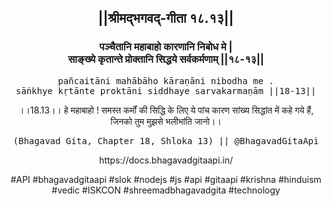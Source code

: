 <center><h2>||श्रीमद्‍भगवद्‍-गीता १८.१३||</h2>
<h3>पञ्चैतानि महाबाहो कारणानि निबोध मे |<br/>साङ्ख्ये कृतान्ते प्रोक्तानि सिद्धये सर्वकर्मणाम् ||१८-१३||</h3>
<pre>pañcaitāni mahābāho kāraṇāni nibodha me .<br/>sāṅkhye kṛtānte proktāni siddhaye sarvakarmaṇām ||18-13||</pre>
<p>।।18.13।। हे महाबाहो ! समस्त कर्मों की सिद्धि के लिए ये पांच कारण सांख्य सिद्धांत में कहे गये हैं, जिनको तुम मुझसे भलीभांति जानो।।</p>
<pre>(Bhagavad Gita, Chapter 18, Shloka 13) || @BhagavadGitaApi</pre><p>https://docs.bhagavadgitaapi.in/</p><p>#API #bhagavadgitaapi #slok #nodejs #js #api #gitaapi #krishna #hinduism #vedic #ISKCON #shreemadbhagavadgita #technology</p></center>